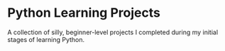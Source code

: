 # Python Learning Projects

A collection of silly, beginner-level projects I completed during my initial stages of learning Python.
